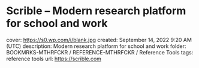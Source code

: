 # Scrible – Modern research platform for school and work

cover: https://s0.wp.com/i/blank.jpg
created: September 14, 2022 9:20 AM (UTC)
description: Modern research platform for school and work
folder: BOOKMRKS-MTHRFCKR / REFERENCE-MTHRFCKR / Reference Tools
tags: reference tools
url: https://scrible.com